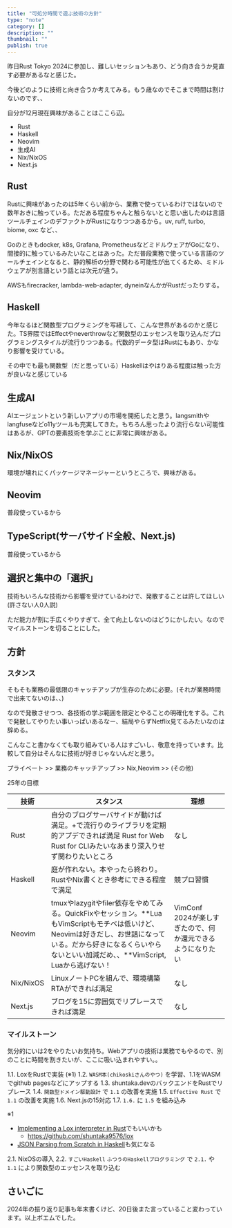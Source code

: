 ```yaml
---
title: "可処分時間で遊ぶ技術の方針"
type: "note"
category: []
description: ""
thumbnail: ""
publish: true
---
```



昨日Rust Tokyo 2024に参加し、難しいセッションもあり、どう向き合うか見直す必要があるなと感じた。

今後どのように技術と向き合うか考えてみる。もう歳なのでそこまで時間は割けないのです、、

自分が12月現在興味があることはここら辺。

* Rust
* Haskell
* Neovim
* 生成AI
* Nix/NixOS
* Next.js

## Rust

Rustに興味があったのは5年くらい前から、業務で使っているわけではないので数年おきに触っている。ただある程度ちゃんと触らないとと思い出したのは言語ツールチェインのデファクトがRustになりつつあるから。uv, ruff, turbo, biome, oxc など、、

Goのときもdocker, k8s, Grafana, PrometheusなどミドルウェアがGoになり、間接的に触っているみたいなことはあった。ただ普段業務で使っている言語のツールチェインとなると、静的解析の分野で関わる可能性が出てくるため、ミドルウェアが別言語という話とは次元が違う。

AWSもfirecracker, lambda-web-adapter, dyneinなんかがRustだったりする。

## Haskell

今年なるほど関数型プログラミングを写経して、こんな世界があるのかと感じた。TS界隈ではEffectやneverthrowなど関数型のエッセンスを取り込んだプログラミングスタイルが流行りつつある。代数的データ型はRustにもあり、かなり影響を受けている。

その中でも最も関数型（だと思っている）Haskellはやはりある程度は触った方が良いなと感じている

## 生成AI

AIエージェントという新しいアプリの市場を開拓したと思う。langsmithやlangfuseなどo11yツールも充実してきた。もちろん思ったより流行らない可能性はあるが、GPTの要素技術を学ぶことに非常に興味がある。

## Nix/NixOS

環境が壊れにくパッケージマネージャーというところで、興味がある。

## Neovim

普段使っているから

## TypeScript(サーバサイド全般、Next.js)

普段使っているから

## 選択と集中の「選択」

技術もいろんな技術から影響を受けているわけで、発散することは許してほしい(許さない人0人説)

ただ能力が割に手広くやりすぎて、全て向上しないのはどうにかしたい。なのでマイルストーンを切ることにした。


## 方針

### スタンス

そもそも業務の最低限のキャッチアップが生存のために必要。(それが業務時間で出来てないのは、、)

なので発散させつつ、各技術の学ぶ範囲を限定とやることの明確化をする。これで発散してやりたい事いっぱいあるなー、結局やらずNetflix見てるみたいなのは辞める。

こんなこと書かなくても取り組みている人はすごいし、敬意を持っています。比較して自分はそんなに技術が好きじゃないんだと思う。

プライベート >> 業務のキャッチアップ >> Nix,Neovim >> (その他)

25年の目標

|技術|スタンス|理想|
|---|---|---|
|Rust|自分のブログサーバサイドが動けば満足。+で流行りのライブラリを定期的アプデできれば満足 Rust for Web Rust for CLIみたいなあまり深入りせず関わりたいところ|なし
|Haskell|庭が作れない。本やったら終わり。RustやNix書くとき参考にできる程度で満足|競プロ習慣
|Neovim|tmuxやlazygitやfiler依存をやめてみる。QuickFixやセッション。**LuaもVimScriptもモチベは低いけど、Neovimは好きだし、お世話になっている。だから好きになるくらいやらないといい加減だめ、、**VimScript, Luaから逃げない！|VimConf 2024が楽しすぎたので、何か還元できるようになりたい
|Nix/NixOS|LinuxノートPCを組んで、環境構築RTAができれば満足|なし
|Next.js|ブログを15に雰囲気でリプレースできれば満足|なし

### マイルストーン

気分的にいは2をやりたいお気持ち。Webアプリの技術は業務でもやるので、別のことに時間を割きたいが、ここに吸い込まれやすい。。

1.1. LoxをRustで実装 (※1) 
1.2. `WASM本(chikoskiさんのやつ)` を学習、1.1をWASMでgithub pagesなどにアップする
1.3. shuntaka.devのバックエンドをRustでリプレース
1.4. `関数型ドメイン駆動設計` で `1.1` の改善を実施
1.5. `Effective Rust` で `1.1` の改善を実施
1.6. Next.jsの15対応
1.7. `1.6.` に `1.5` を組み込み

※1
* [Implementing a Lox interpreter in Rust](https://www.youtube.com/watch?v=mNOLaw-_Buc)でもいいかも
  * https://github.com/shuntaka9576/lox
* [JSON Parsing from Scratch in Haskell](https://abhinavsarkar.net/posts/json-parsing-from-scratch-in-haskell/)も気になる

2.1. NixOSの導入
2.2. `すごいHaskell` `ふつうのHaskellプログラミング` で `2.1.` や `1.1` により関数型のエッセンスを取り込む


## さいごに

2024年の振り返り記事も年末書くけど、20日後また言っていること変わっています。以上ポエムでした。

